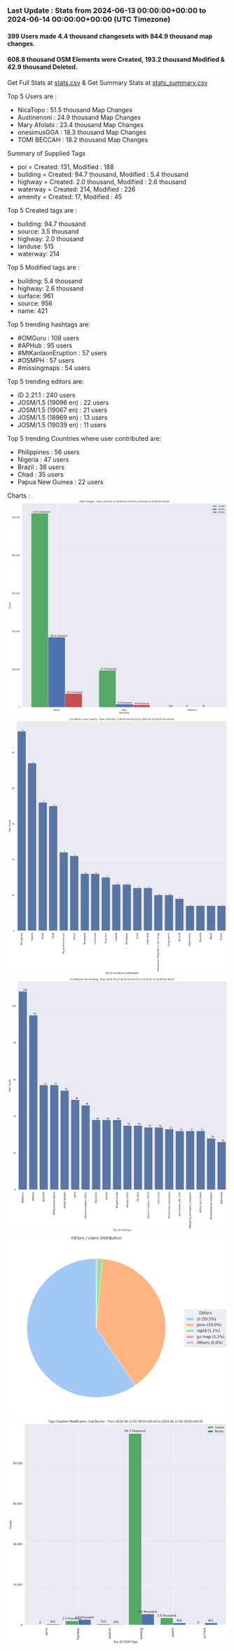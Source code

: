 ### Last Update : Stats from 2024-06-13 00:00:00+00:00 to 2024-06-14 00:00:00+00:00 (UTC Timezone)

#### 399 Users made 4.4 thousand changesets with 844.9 thousand map changes.
#### 608.8 thousand OSM Elements were Created, 193.2 thousand Modified & 42.9 thousand Deleted.
Get Full Stats at [stats.csv](/stats/hotosm/Daily/stats.csv)
 & Get Summary Stats at [stats_summary.csv](/stats/hotosm/Daily/stats_summary.csv)

Top 5 Users are : 
- NicaTopo : 51.5 thousand Map Changes
- Austinenoni : 24.9 thousand Map Changes
- Mary Afolabi : 23.4 thousand Map Changes
- onesimusGGA : 18.3 thousand Map Changes
- TOMI BECCAH : 18.2 thousand Map Changes

Summary of Supplied Tags
- poi = Created: 131, Modified : 188
- building = Created: 94.7 thousand, Modified : 5.4 thousand
- highway = Created: 2.0 thousand, Modified : 2.6 thousand
- waterway = Created: 214, Modified : 226
- amenity = Created: 17, Modified : 45


Top 5 Created tags are :
- building: 94.7 thousand
- source: 3.5 thousand
- highway: 2.0 thousand
- landuse: 515
- waterway: 214


Top 5 Modified tags are :
- building: 5.4 thousand
- highway: 2.6 thousand
- surface: 961
- source: 956
- name: 421


Top 5 trending hashtags are:
- #OMGuru : 108 users
- #APHub : 95 users
- #MtKanlaonEruption : 57 users
- #OSMPH : 57 users
- #missingmaps : 54 users


Top 5 trending editors are:
- iD 2.21.1 : 240 users
- JOSM/1.5 (19096 en) : 22 users
- JOSM/1.5 (19067 en) : 21 users
- JOSM/1.5 (18969 en) : 13 users
- JOSM/1.5 (19039 en) : 11 users


Top 5 trending Countries where user contributed are:
- Philippines : 56 users
- Nigeria : 47 users
- Brazil : 36 users
- Chad : 35 users
- Papua New Guinea : 22 users


 Charts : 
![Alt text](./stats_osm_changes.png) 
![Alt text](./stats_users_per_country.png) 
![Alt text](./stats_users_per_hashtag.png) 
![Alt text](./stats_editors_pie_chart.png) 
![Alt text](./stats_tags.png) 
